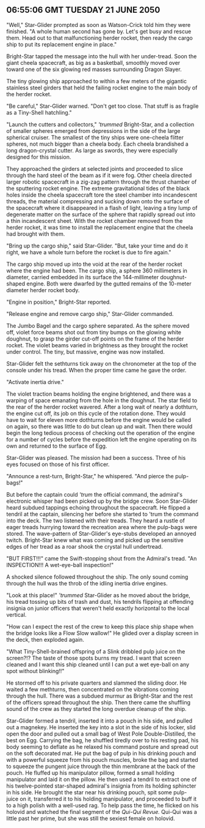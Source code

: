 ## 06:55:06 GMT TUESDAY 21 JUNE 2050

"Well," Star-Glider prompted as soon as Watson-Crick told him they were finished. "A whole human second has gone by. Let's get busy and rescue them. Head out to that malfunctioning herder rocket, then ready the cargo ship to put its replacement engine in place."

Bright-Star tapped the message into the hull with her under-tread. Soon the giant cheela spacecraft, as big as a basketball, smoothly moved over toward one of the six glowing red masses surrounding Dragon Slayer.

The tiny glowing ship approached to within a few meters of the gigantic stainless steel girders that held the failing rocket engine to the main body of the herder rocket.

"Be careful," Star-Glider warned. "Don't get too close. That stuff is as fragile as a Tiny-Shell hatchling."

"Launch the cutters and collectors," _'trummed_ Bright-Star, and a collection of smaller spheres emerged from depressions in the side of the large spherical cruiser. The smallest of the tiny ships were one-cheela flitter spheres, not much bigger than a cheela body. Each cheela brandished a long dragon-crystal cutter. As large as swords, they were especially designed for this mission.

They approached the girders at selected joints and proceeded to slice through the hard steel of the beam as if it were fog. Other cheela directed larger robotic spacecraft in a zig-zag pattern through the thrust chamber of the sputtering rocket engine. The extreme gravitational tides of the black holes inside the cheela spacecraft tore the steel chamber into incandescent threads, the material compressing and sucking down onto the surface of the spacecraft where it disappeared in a flash of light, leaving a tiny lump of degenerate matter on the surface of the sphere that rapidly spread out into a thin incandescent sheet. With the rocket chamber removed from the herder rocket, it was time to install the replacement engine that the cheela had brought with them.

"Bring up the cargo ship," said Star-Glider. "But, take your time and do it right, we have a whole turn before the rocket is due to fire again."

The cargo ship moved up into the void at the rear of the herder rocket where the engine had been. The cargo ship, a sphere 360 millimeters in diameter, carried embedded in its surface the 144-millimeter doughnut-shaped engine. Both were dwarfed by the gutted remains of the 10-meter diameter herder rocket body.

"Engine in position," Bright-Star reported.

"Release engine and remove cargo ship," Star-Glider commanded.

The Jumbo Bagel and the cargo sphere separated. As the sphere moved off, violet force beams shot out from tiny bumps on the glowing white doughnut, to grasp the girder cut-off points on the frame of the herder rocket. The violet beams varied in brightness as they brought the rocket under control. The tiny, but massive, engine was now installed.

Star-Glider felt the sethturns tick away on the chronometer at the top of the console under his tread. When the proper time came he gave the order.

"Activate inertia drive."

The violet traction beams holding the engine brightened, and there was a warping of space emanating from the hole in the doughnut. The star field to the rear of the herder rocket wavered. After a long wait of nearly a dothturn, the engine cut off, its job on this cycle of the rotation done. They would have to wait for eleven more dothturns before the engine would be called on again, so there was little to do but clean up and wait. Then there would begin the long tedious process of checking out the operation of the engine for a number of cycles before the expedition left the engine operating on its own and returned to the surface of Egg.

Star-Glider was pleased. The mission had been a success. Three of his eyes focused on those of his first officer.

"Announce a rest-turn, Bright-Star," he whispered. "And pierce the pulp-bags!"

But before the captain could _'trum_ the official command, the admiral's electronic whisper had been picked up by the bridge crew. Soon Star-Glider heard subdued tappings echoing throughout the spacecraft. He flipped a tendril at the captain, silencing her before she started to 'trum the command into the deck. The two listened with their treads. They heard a rustle of eager treads hurrying toward the recreation area where the pulp-bags were stored. The wave-pattern of Star-Glider's eye-stubs developed an annoyed twitch. Bright-Star knew what was coming and picked up the sensitive edges of her tread as a roar shook the crystal hull undertread.

"BUT FIRST!!!" came the Swift-stopping shout from the Admiral's tread. "An INSPECTION!!! A wet-eye-ball inspection!"

A shocked silence followed throughout the ship. The only sound coming through the hull was the throb of the idling inertia drive engines.

"Look at this place!" _'trummed_ Star-Glider as he moved about the bridge, his tread tossing up bits of trash and dust, his tendrils flipping at offending insignia on junior officers that weren't held exactly horizontal to the local vertical.

"How can I expect the rest of the crew to keep this place ship shape when the bridge looks like a Flow Slow wallow!" He glided over a display screen in the deck, then exploded again.

"What Tiny-Shell-brained offspring of a Slink dribbled pulp juice on the screen?!? The taste of those spots burns my tread. I want that screen cleaned and I want this ship cleaned until I can put a wet eye-ball on any spot without blinking!!"

He stormed off to his private quarters and slammed the sliding door. He waited a few methturns, then concentrated on the vibrations coming through the hull. There was a subdued murmur as Bright-Star and the rest of the officers spread throughout the ship. Then there came the shuffling sound of the crew as they started the long overdue cleanup of the ship.

Star-Glider formed a tendril, inserted it into a pouch in his side, and pulled out a magnekey. He inserted the key into a slot in the side of his locker, slid open the door and pulled out a small bag of West Pole Double-Distilled, the best on Egg. Carrying the bag, he shuffled tiredly over to his resting pad, his body seeming to deflate as he relaxed his command posture and spread out on the soft decorated mat. He put the bag of pulp in his drinking pouch and with a powerful squeeze from his pouch muscles, broke the bag and started to squeeze the pungent juice through the thin membrane at the back of the pouch. He fluffed up his manipulator pillow, formed a small holding manipulator and laid it on the pillow. He then used a tendril to extract one of his twelve-pointed star-shaped admiral's insignia from its holding sphincter in his side. He brought the star near his drinking pouch, spit some pulp-juice on it, transferred it to his holding manipulator, and proceeded to buff it to a high polish with a well-used rag. To help pass the time, he flicked on his holovid and watched the final segment of the _Qui-Qui Revue._ Qui-Qui was a little past her prime, but she was still the sexiest female on holovid.
